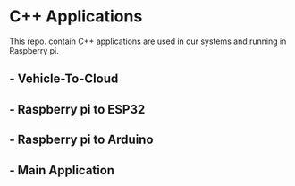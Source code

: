 # C++ Applications
This repo. contain C++ applications are used in our systems and running in Raspberry pi.

## - Vehicle-To-Cloud 
## - Raspberry pi to ESP32 
## - Raspberry pi to Arduino 
## - Main Application 
